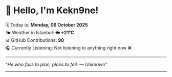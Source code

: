 # 👋 Hello, I'm Kekn9ne!

🗓️ Today is: **Monday, 06 October 2025**  
🌤️ Weather in Istanbul: **☁️   +21°C**  
📊 GitHub Contributions: **90**  
🎧 Currently Listening: Not listening to anything right now ❌

---

_"He who fails to plan, plans to fail. — *Unknown*"_

---
